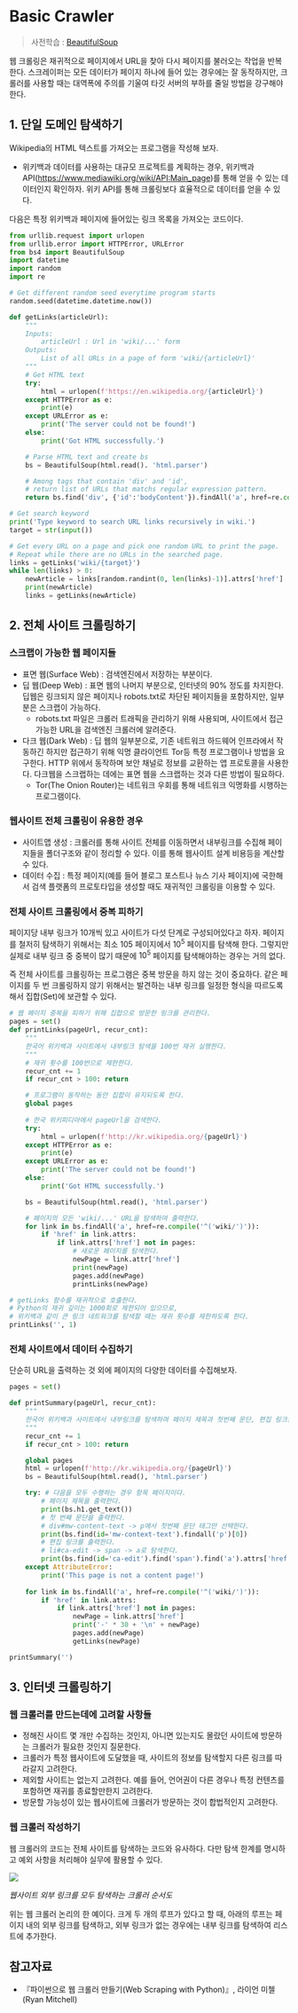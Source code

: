 # Basic Crawler

> 사전학습 : [BeautifulSoup](https://github.com/nearnear/WIL/blob/main/4.%20Python/beautifulsoup.md)

웹 크롤링은 재귀적으로 페이지에서 URL을 찾아 다시 페이지를 불러오는 작업을 반복한다. 스크레이퍼는 모든 데이터가 페이지 하나에 들어 있는 경우에는 잘 동작하지만, 크롤러를 사용할 때는 대역폭에 주의를 기울여 타깃 서버의 부하를 줄일 방법을 강구해야 한다.

## 1. 단일 도메인 탐색하기

Wikipedia의 HTML 텍스트를 가져오는 프로그램을 작성해 보자. 

* 위키백과 데이터를 사용하는 대규모 프로젝트를 계획하는 경우, 위키백과 API(https://www.mediawiki.org/wiki/API:Main_page)를 통해 얻을 수 있는 데이터인지 확인하자. 위키 API를 통해 크롤링보다 효율적으로 데이터를 얻을 수 있다.

다음은 특정 위키백과 페이지에 들어있는 링크 목록을 가져오는 코드이다.
```python
from urllib.request import urlopen
from urllib.error import HTTPError, URLError
from bs4 import BeautifulSoup
import datetime
import random
import re

# Get different random seed everytime program starts
random.seed(datetime.datetime.now())

def getLinks(articleUrl):
    """
    Inputs:
        articleUrl : Url in 'wiki/...' form
    Outputs:
        List of all URLs in a page of form 'wiki/{articleUrl}' 
    """
    # Get HTML text
    try:
        html = urlopen(f'https://en.wikipedia.org/{articleUrl}')
    except HTTPError as e:
        print(e)
    except URLError as e:
        print('The server could not be found!')
    else:
        print('Got HTML successfully.')

    # Parse HTML text and create bs
    bs = BeautifulSoup(html.read(). 'html.parser')

    # Among tags that contain 'div' and 'id', 
    # return list of URLs that matchs regular expression pattern.
    return bs.find('div', {'id':'bodyContent'}).findAll('a', href=re.compile('^(wiki/)((?!:).)*$'))

# Get search keyword
print('Type keyword to search URL links recursively in wiki.')
target = str(input())

# Get every URL on a page and pick one random URL to print the page.
# Repeat while there are no URLs in the searched page.
links = getLinks('wiki/{target}')
while len(links) > 0: 
    newArticle = links[random.randint(0, len(links)-1)].attrs['href']
    print(newArticle)
    links = getLinks(newArticle)
```



## 2. 전체 사이트 크롤링하기

### 스크랩이 가능한 웹 페이지들
* 표면 웹(Surface Web) : 검색엔진에서 저장하는 부분이다.
* 딥 웹(Deep Web) : 표면 웹의 나머지 부분으로, 인터넷의 90% 정도를 차지한다. 딥웹은 링크되지 않은 페이지나 robots.txt로 차단된 페이지들을 포함하지만, 일부분은 스크랩이 가능하다. 
    - robots.txt 파일은 크롤러 트래픽을 관리하기 위해 사용되며, 사이트에서 접근가능한 URL을 검색엔진 크롤러에 알려준다. 
* 다크 웹(Dark Web) : 딥 웹의 일부분으로, 기존 네트워크 하드웨어 인프라에서 작동하긴 하지만 접근하기 위해 익명 클라이언트 Tor등 특정 프로그램이나 방법을 요구한다. HTTP 위에서 동작하며 보안 채널로 정보를 교환하는 앱 프로토콜을 사용한다. 다크웹을 스크랩하는 데에는 표면 웹을 스크랩하는 것과 다른 방법이 필요하다.
    - Tor(The Onion Router)는 네트워크 우회를 통해 네트워크 익명화를 시행하는 프로그램이다.


### 웹사이트 전체 크롤링이 유용한 경우
- 사이트맵 생성 : 크롤러를 통해 사이트 전체를 이동하면서 내부링크를 수집해 페이지들을 폴더구조와 같이 정리할 수 있다. 이를 통해 웹사이트 설계 비용등을 계산할 수 있다.
- 데이터 수집 : 특정 페이지(예를 들어 블로그 포스트나 뉴스 기사 페이지)에 국한해서 검색 플랫폼의 프로토타입을 생성할 때도 재귀적인 크롤링을 이용할 수 있다.


### 전체 사이트 크롤링에서 중복 피하기

페이지당 내부 링크가 10개씩 있고 사이트가 다섯 단계로 구성되어있다고 하자. 페이지를 철저히 탐색하기 위해서는 최소 $105$ 페이지에서 $10^5$ 페이지를 탐색해 한다. 그렇지만 실제로 내부 링크 중 중복이 많기 때문에 $10^5$ 페이지를 탐색해야하는 경우는 거의 없다. 

즉 전체 사이트를 크롤링하는 프로그램은 중복 방문을 하지 않는 것이 중요하다. 같은 페이지를 두 번 크롤링하지 않기 위해서는 발견하는 내부 링크를 일정한 형식을 따르도록 해서 집합(Set)에 보관할 수 있다.

```python
# 웹 페이지 중복을 피하기 위해 집합으로 방문한 링크를 관리한다.
pages = set()
def printLinks(pageUrl, recur_cnt):
    """
    한국어 위키백과 사이트에서 내부링크 탐색을 100번 재귀 실행한다. 
    """
    # 재귀 횟수를 100번으로 제한한다.
    recur_cnt += 1
    if recur_cnt > 100: return

    # 프로그램이 동작하는 동안 집합이 유지되도록 한다.
    global pages
    
    # 한국 위키피디아에서 pageUrl을 검색한다.
    try:
        html = urlopen(f'http://kr.wikipedia.org/{pageUrl}')
    except HTTPError as e:
        print(e)
    except URLError as e:
        print('The server could not be found!')
    else:
        print('Got HTML successfully.')

    bs = BeautifulSoup(html.read(), 'html.parser')

    # 페이지의 모든 'wiki/...' URL을 탐색하여 출력한다. 
    for link in bs.findAll('a', href=re.compile('^('wiki/')')):
        if 'href' in link.attrs:
            if link.attrs['href'] not in pages:
                # 새로운 페이지를 탐색한다.
                newPage = link.attr['href']
                print(newPage)
                pages.add(newPage)
                printLinks(newPage)

# getLinks 함수를 재귀적으로 호출한다.
# Python의 재귀 깊이는 1000회로 제한되어 있으므로, 
# 위키백과 같이 큰 링크 네트워크를 탐색할 때는 재귀 횟수를 제한하도록 한다.
printLinks('', 1)
```

### 전체 사이트에서 데이터 수집하기

단순히 URL을 출력하는 것 외에 페이지의 다양한 데이터를 수집해보자.
```python
pages = set()

def printSummary(pageUrl, recur_cnt):
    """
    한국어 위키백과 사이트에서 내부링크를 탐색하며 페이지 제목과 첫번째 문단, 편집 링크를 출력한다.
    """
    recur_cnt += 1
    if recur_cnt > 100: return

    global pages
    html = urlopen(f'http://kr.wikipedia.org/{pageUrl}')
    bs = BeautifulSoup(html.read(), 'html.parser')

    try: # 다음을 모두 수행하는 경우 항목 페이지이다.
        # 페이지 제목을 출력한다.
        print(bs.h1.get_text())
        # 첫 번째 문단을 출력한다.
        # div#mw-content-text -> p에서 첫번째 문단 태그만 선택한다.
        print(bs.find(id='mw-context-text').findall('p')[0])
        # 편집 링크를 출력한다.
        # li#ca-edit -> span -> a로 탐색한다.
        print(bs.find(id='ca-edit').find('span').find('a').attrs['href'])
    except AttributeError: 
        print('This page is not a content page!')
    
    for link in bs.findAll('a', href=re.compile('^('wiki/')')):
        if 'href' in link.attrs:
            if link.attrs['href'] not in pages:
                newPage = link.attrs['href']
                print('-' * 30 + '\n' + newPage)
                pages.add(newPage)
                getLinks(newPage)

printSummary('')
``` 


## 3. 인터넷 크롤링하기

### 웹 크롤러를 만드는데에 고려할 사항들
- 정해진 사이트 몇 개만 수집하는 것인지, 아니면 있는지도 몰랐던 사이트에 방문하는 크롤러가 필요한 것인지 질문한다.
- 크롤러가 특정 웹사이트에 도달했을 때, 사이트의 정보를 탐색할지 다른 링크를 따라갈지 고려한다.
- 제외할 사이트는 없는지 고려한다. 예를 들어, 언어권이 다른 경우나 특정 컨텐츠를 포함하면 재귀를 종료할만한지 고려한다.
- 방문할 가능성이 있는 웹사이트에 크롤러가 방문하는 것이 합법적인지 고려한다.

### 웹 크롤러 작성하기

웹 크롤러의 코드는 전체 사이트를 탐색하는 코드와 유사하다. 다만 탐색 한계를 명시하고 예외 사항을 처리해야 실무에 활용할 수 있다.

![](img/crawler_flow.png)

*웹사이트 외부 링크를 모두 탐색하는 크롤러 순서도*

위는 웹 크롤러 논리의 한 예이다. 크게 두 개의 루프가 있다고 할 때, 아래의 루프는 페이지 내의 외부 링크를 탐색하고, 외부 링크가 없는 경우에는 내부 링크를 탐색하여 리스트에 추가한다.

## 참고자료
- 『파이썬으로 웹 크롤러 만들기(Web Scraping with Python)』, 라이언 미첼(Ryan Mitchell)